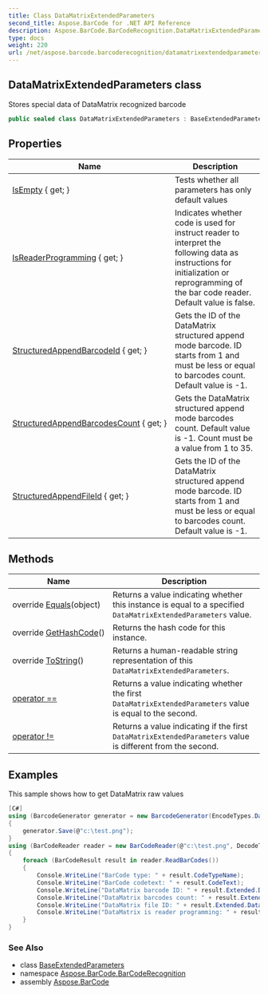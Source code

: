```yaml
---
title: Class DataMatrixExtendedParameters
second_title: Aspose.BarCode for .NET API Reference
description: Aspose.BarCode.BarCodeRecognition.DataMatrixExtendedParameters class. Stores special data of DataMatrix recognized barcode
type: docs
weight: 220
url: /net/aspose.barcode.barcoderecognition/datamatrixextendedparameters/
---
```

## DataMatrixExtendedParameters class

Stores special data of DataMatrix recognized barcode

```csharp
public sealed class DataMatrixExtendedParameters : BaseExtendedParameters
```

## Properties

| Name | Description |
| --- | --- |
| [IsEmpty](../../aspose.barcode.barcoderecognition/baseextendedparameters/isempty/) { get; } | Tests whether all parameters has only default values |
| [IsReaderProgramming](../../aspose.barcode.barcoderecognition/datamatrixextendedparameters/isreaderprogramming/) { get; } | Indicates whether code is used for instruct reader to interpret the following data as instructions for initialization or reprogramming of the bar code reader. Default value is false. |
| [StructuredAppendBarcodeId](../../aspose.barcode.barcoderecognition/datamatrixextendedparameters/structuredappendbarcodeid/) { get; } | Gets the ID of the DataMatrix structured append mode barcode. ID starts from 1 and must be less or equal to barcodes count. Default value is -1. |
| [StructuredAppendBarcodesCount](../../aspose.barcode.barcoderecognition/datamatrixextendedparameters/structuredappendbarcodescount/) { get; } | Gets the DataMatrix structured append mode barcodes count. Default value is -1. Count must be a value from 1 to 35. |
| [StructuredAppendFileId](../../aspose.barcode.barcoderecognition/datamatrixextendedparameters/structuredappendfileid/) { get; } | Gets the ID of the DataMatrix structured append mode barcode. ID starts from 1 and must be less or equal to barcodes count. Default value is -1. |

## Methods

| Name | Description |
| --- | --- |
| override [Equals](../../aspose.barcode.barcoderecognition/datamatrixextendedparameters/equals/)(object) | Returns a value indicating whether this instance is equal to a specified `DataMatrixExtendedParameters` value. |
| override [GetHashCode](../../aspose.barcode.barcoderecognition/datamatrixextendedparameters/gethashcode/)() | Returns the hash code for this instance. |
| override [ToString](../../aspose.barcode.barcoderecognition/datamatrixextendedparameters/tostring/)() | Returns a human-readable string representation of this `DataMatrixExtendedParameters`. |
| [operator ==](../../aspose.barcode.barcoderecognition/datamatrixextendedparameters/op_equality/) | Returns a value indicating whether the first `DataMatrixExtendedParameters` value is equal to the second. |
| [operator !=](../../aspose.barcode.barcoderecognition/datamatrixextendedparameters/op_inequality/) | Returns a value indicating if the first `DataMatrixExtendedParameters` value is different from the second. |

## Examples

This sample shows how to get DataMatrix raw values

```csharp
[C#]
using (BarcodeGenerator generator = new BarcodeGenerator(EncodeTypes.DataMatrix, "12345"))
{
    generator.Save(@"c:\test.png");
}
using (BarCodeReader reader = new BarCodeReader(@"c:\test.png", DecodeType.DataMatrix))
{
    foreach (BarCodeResult result in reader.ReadBarCodes())
    {
        Console.WriteLine("BarCode type: " + result.CodeTypeName);
        Console.WriteLine("BarCode codetext: " + result.CodeText);
        Console.WriteLine("DataMatrix barcode ID: " + result.Extended.DataMatrix.StructuredAppendBarcodeId);
        Console.WriteLine("DataMatrix barcodes count: " + result.Extended.DataMatrix.StructuredAppendBarcodesCount);
        Console.WriteLine("DataMatrix file ID: " + result.Extended.DataMatrix.StructuredAppendFileId);
        Console.WriteLine("DataMatrix is reader programming: " + result.Extended.DataMatrix.IsReaderProgramming);
    }
}
```

### See Also

* class [BaseExtendedParameters](../baseextendedparameters/)
* namespace [Aspose.BarCode.BarCodeRecognition](../../aspose.barcode.barcoderecognition/)
* assembly [Aspose.BarCode](../../)


